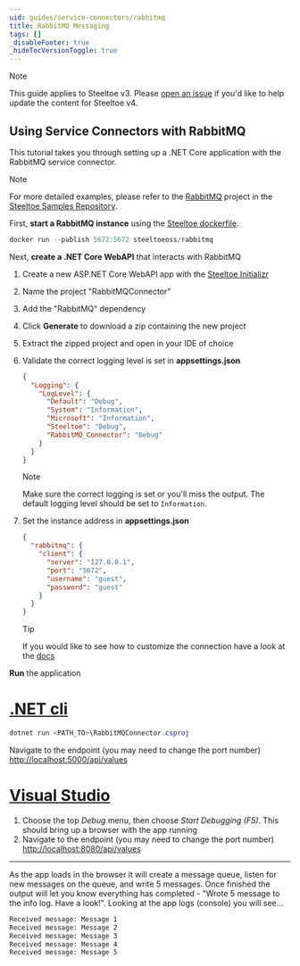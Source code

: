 ```yaml
---
uid: guides/service-connectors/rabbitmq
title: RabbitMQ Messaging
tags: []
_disableFooter: true
_hideTocVersionToggle: true
---
```


> [!NOTE]
> This guide applies to Steeltoe v3. Please [open an issue](https://github.com/SteeltoeOSS/Documentation/issues/new/choose) if you'd like to help update the content for Steeltoe v4.

## Using Service Connectors with RabbitMQ

This tutorial takes you through setting up a .NET Core application with the RabbitMQ service connector.

> [!NOTE]
> For more detailed examples, please refer to the [RabbitMQ](https://github.com/SteeltoeOSS/Samples/tree/3.x/Connectors/src/RabbitMQ) project in the [Steeltoe Samples Repository](https://github.com/SteeltoeOSS/Samples/tree/3.x).

First, **start a RabbitMQ instance** using the [Steeltoe dockerfile](https://github.com/steeltoeoss/dockerfiles).

```powershell
docker run --publish 5672:5672 steeltoeoss/rabbitmq
```

Next, **create a .NET Core WebAPI** that interacts with RabbitMQ

1. Create a new ASP.NET Core WebAPI app with the [Steeltoe Initializr](https://start.steeltoe.io)

1. Name the project "RabbitMQConnector"
1. Add the "RabbitMQ" dependency
1. Click **Generate** to download a zip containing the new project
1. Extract the zipped project and open in your IDE of choice
1. Validate the correct logging level is set in **appsettings.json**

   ```json
   {
     "Logging": {
       "LogLevel": {
         "Default": "Debug",
         "System": "Information",
         "Microsoft": "Information",
         "Steeltoe": "Debug",
         "RabbitMQ_Connector": "Debug"
       }
     }
   }
   ```

   > [!NOTE]
   > Make sure the correct logging is set or you'll miss the output. The default logging level should be set to `Information`.

1. Set the instance address in **appsettings.json**

   ```json
   {
     "rabbitmq": {
       "client": {
         "server": "127.0.0.1",
         "port": "5672",
         "username": "guest",
         "password": "guest"
       }
     }
   }
   ```

   > [!TIP]
   > If you would like to see how to customize the connection have a look at the [docs](/api/v3/welcome/index.md)

**Run** the application

# [.NET cli](#tab/cli)

```powershell
dotnet run <PATH_TO>\RabbitMQConnector.csproj
```

Navigate to the endpoint (you may need to change the port number) [http://localhost:5000/api/values](http://localhost:5000/api/values)

# [Visual Studio](#tab/vs)

1. Choose the top _Debug_ menu, then choose _Start Debugging (F5)_. This should bring up a browser with the app running
1. Navigate to the endpoint (you may need to change the port number) [http://localhost:8080/api/values](http://localhost:8080/api/values)

---

As the app loads in the browser it will create a message queue, listen for new messages on the queue, and write 5 messages. Once finished the output will let you know everything has completed - "Wrote 5 message to the info log. Have a look!". Looking at the app logs (console) you will see...

```bash
Received message: Message 1
Received message: Message 2
Received message: Message 3
Received message: Message 4
Received message: Message 5
```
